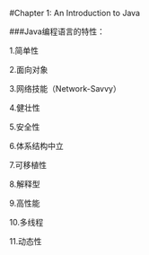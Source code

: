 #Chapter 1: An Introduction to Java

###Java编程语言的特性：

1.简单性

2.面向对象

3.网络技能（Network-Savvy）

4.健壮性

5.安全性

6.体系结构中立

7.可移植性

8.解释型

9.高性能

10.多线程

11.动态性
